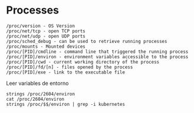 # Processes



    /proc/version - OS Version
    /proc/net/tcp - open TCP ports
    /proc/net/udp - open UDP ports
    /proc/sched_debug - can be used to retrieve running processes
    /proc/mounts - Mounted devices
    /proc/[PID]/cmdline - command line that triggered the running process
    /proc/[PID]/environ - environment variables accessible to the process
    /proc/[PID]/cwd - current working directory of the process
    /proc/[PID]/fd/[n] - files opened by the process
    /proc/[PID]/exe - link to the executable file

Leer variables de entorno

    strings /proc/2604/environ
    cat /proc/2604/environ
    strings /proc/$$/environ | grep -i kubernetes


    